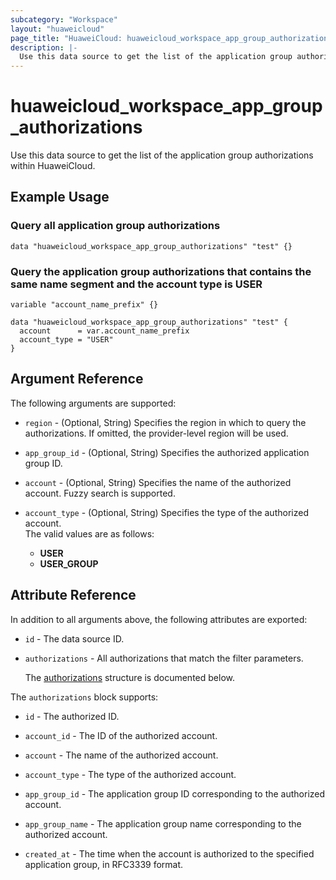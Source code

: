 ```yaml
---
subcategory: "Workspace"
layout: "huaweicloud"
page_title: "HuaweiCloud: huaweicloud_workspace_app_group_authorizations"
description: |-
  Use this data source to get the list of the application group authorizations within HuaweiCloud.
---
```


# huaweicloud_workspace_app_group_authorizations

Use this data source to get the list of the application group authorizations within HuaweiCloud.

## Example Usage

### Query all application group authorizations

```hcl
data "huaweicloud_workspace_app_group_authorizations" "test" {}
```

### Query the application group authorizations that contains the same name segment and the account type is USER

```hcl
variable "account_name_prefix" {}

data "huaweicloud_workspace_app_group_authorizations" "test" {
  account      = var.account_name_prefix
  account_type = "USER"
}
```

## Argument Reference

The following arguments are supported:

* `region` - (Optional, String) Specifies the region in which to query the authorizations.
  If omitted, the provider-level region will be used.

* `app_group_id` - (Optional, String) Specifies the authorized application group ID.

* `account` - (Optional, String) Specifies the name of the authorized account. Fuzzy search is supported.

* `account_type` - (Optional, String) Specifies the type of the authorized account.  
  The valid values are as follows:
  + **USER**
  + **USER_GROUP**

## Attribute Reference

In addition to all arguments above, the following attributes are exported:

* `id` - The data source ID.

* `authorizations` - All authorizations that match the filter parameters.

  The [authorizations](#app_group_authorizations) structure is documented below.

<a name="app_group_authorizations"></a>
The `authorizations` block supports:

* `id` - The authorized ID.

* `account_id` - The ID of the authorized account.

* `account` - The name of the authorized account.

* `account_type` - The type of the authorized account.

* `app_group_id` - The application group ID corresponding to the authorized account.

* `app_group_name` - The application group name corresponding to the authorized account.

* `created_at` - The time when the account is authorized to the specified application group, in RFC3339 format.
